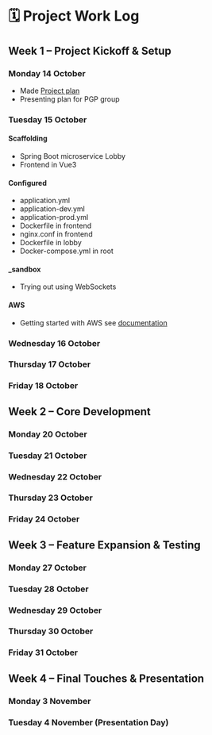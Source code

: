 # 🗓️ Project Work Log

## Week 1 – Project Kickoff & Setup
### Monday 14 October

- Made [Project plan](https://github.com/salt-community/pp-amanda/blob/main/ProjectPlan.md)
- Presenting plan for PGP group

### Tuesday 15 October

#### Scaffolding
- Spring Boot microservice Lobby
- Frontend in Vue3
#### Configured
- application.yml
- application-dev.yml
- application-prod.yml
- Dockerfile in frontend
- nginx.conf in frontend
- Dockerfile in lobby
- Docker-compose.yml in root

#### _sandbox
- Trying out using WebSockets

#### AWS
- Getting started with AWS see [documentation](https://github.com/salt-community/pp-amanda/blob/main/AWSDocumentation.md)

### Wednesday 16 October
### Thursday 17 October
### Friday 18 October

## Week 2 – Core Development
### Monday 20 October
### Tuesday 21 October
### Wednesday 22 October
### Thursday 23 October
### Friday 24 October

## Week 3 – Feature Expansion & Testing
### Monday 27 October
### Tuesday 28 October
### Wednesday 29 October
### Thursday 30 October
### Friday 31 October

## Week 4 – Final Touches & Presentation
### Monday 3 November
### Tuesday 4 November (Presentation Day)

